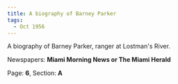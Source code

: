 ```yaml
---  
title: A biography of Barney Parker  
tags:  
  - Oct 1956  
---  
```

  
A biography of Barney Parker, ranger at Lostman's River.  
  
Newspapers: **Miami Morning News or The Miami Herald**  
  
Page: **6**, Section: **A** 
